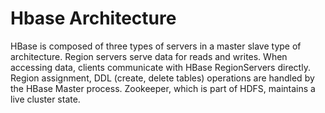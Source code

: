 # Hbase Architecture



HBase is composed of three types of servers in a master slave type of architecture. Region servers serve data for reads and writes. When accessing data, clients communicate with HBase RegionServers directly. Region assignment, DDL \(create, delete tables\) operations are handled by the HBase Master process. Zookeeper, which is part of HDFS, maintains a live cluster state.



